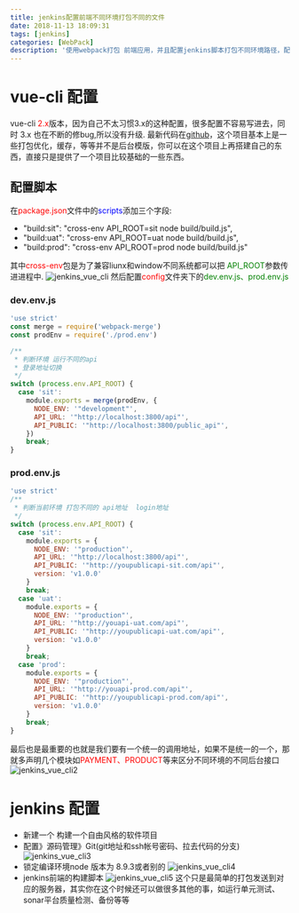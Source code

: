 ```yaml
---
title: jenkins配置前端不同环境打包不同的文件
date: 2018-11-13 18:09:31
tags: [jenkins]
categories: [WebPack]
description: '使用webpack打包 前端应用，并且配置jenkins脚本打包不同环境路径，配置文件如vue-cli、create-react-app都可以配置，后续文章记录常用的webpack优化，从文件大小，传输类型，缓存优化'
---
```

# vue-cli 配置
vue-cli <font color="red">2.x</font>版本，因为自己不太习惯3.x的这种配置，很多配置不容易写进去，同时 3.x 也在不断的修bug,所以没有升级.
最新代码在[github](https://github.com/Braveheartforyou/vue-cli-jenkins.git)，这个项目基本上是一些打包优化，缓存，等等并不是后台模版，你可以在这个项目上再搭建自己的东西，直接只是提供了一个项目比较基础的一些东西。
## 配置脚本
在<font color="red">package.json</font>文件中的<font color="blue">scripts</font>添加三个字段:
- "build:sit": "cross-env API_ROOT=sit node build/build.js",
- "build:uat": "cross-env API_ROOT=uat node build/build.js",
- "build:prod": "cross-env API_ROOT=prod node build/build.js"

其中<font color="red">cross-env</font>包是为了兼容liunx和window不同系统都可以把 <font color="green">API_ROOT</font>参数传进进程中.
![jenkins_vue_cli](../images/vue_build/jenkins_vue_cli.png)
然后配置<font color="red">config</font>文件夹下的<font color="green">dev.env.js、prod.env.js</font>
### dev.env.js
```javascript
'use strict'
const merge = require('webpack-merge')
const prodEnv = require('./prod.env')

/**
 * 判断环境 运行不同的api
 * 登录地址切换
 */
switch (process.env.API_ROOT) {
  case 'sit':
    module.exports = merge(prodEnv, {
      NODE_ENV: '"development"',
      API_URL: '"http://localhost:3800/api"',
      API_PUBLIC: '"http://localhost:3800/public_api"',
    })
    break;
}
```
### prod.env.js
```javascript
'use strict'
/**
 * 判断当前环境 打包不同的 api地址  login地址
 */
switch (process.env.API_ROOT) {
  case 'sit':
    module.exports = {
      NODE_ENV: '"production"',
      API_URL: '"http://localhost:3800/api"',
      API_PUBLIC: '"http://youpublicapi-sit.com/api"',
      version: 'v1.0.0'
    }
    break;
  case 'uat':
    module.exports = {
      NODE_ENV: '"production"',
      API_URL: '"http://youapi-uat.com/api"',
      API_PUBLIC: '"http://youpublicapi-uat.com/api"',
      version: 'v1.0.0'
    }
    break;
  case 'prod':
    module.exports = {
      NODE_ENV: '"production"',
      API_URL: '"http://youapi-prod.com/api"',
      API_PUBLIC: '"http://youpublicapi-prod.com/api"',
      version: 'v1.0.0'
    }
    break;
}
```
最后也是最重要的也就是我们要有一个统一的调用地址，如果不是统一的一个，那就多声明几个模块如<font color="red">PAYMENT、PRODUCT</font>等来区分不同环境的不同后台接口
![jenkins_vue_cli2](../images/vue_build/jenkins_vue_cli2.png)
# jenkins 配置
- 新建一个 构建一个自由风格的软件项目
- 配置》源码管理》Git(git地址和ssh帐号密码、拉去代码的分支)
    ![jenkins_vue_cli3](../images/vue_build/jenkins_vue_cli3.png)
- 锁定编译环境node 版本为 8.9.3或者别的
    ![jenkins_vue_cli4](../images/vue_build/jenkins_vue_cli4.png)
- jenkins前端的构建脚本
    ![jenkins_vue_cli5](../images/vue_build/jenkins_vue_cli5.png)
    这个只是最简单的打包发送到对应的服务器，其实你在这个时候还可以做很多其他的事，如运行单元测试、sonar平台质量检测、备份等等